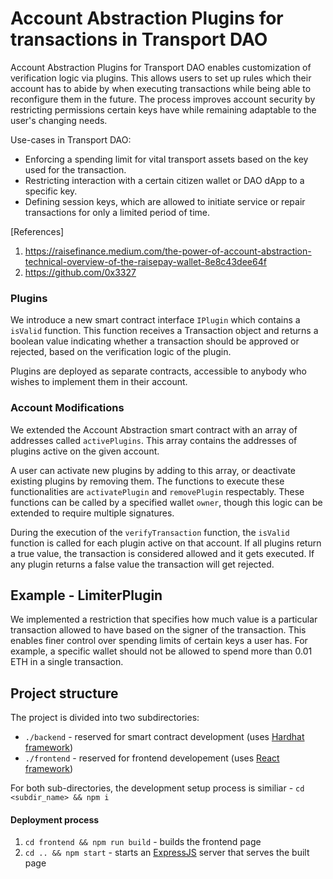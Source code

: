 # Account Abstraction Plugins for transactions in Transport DAO

Account Abstraction Plugins for Transport DAO enables customization of verification logic via plugins. This allows users to set up rules which their account has to abide by when executing transactions while being able to reconfigure them in the future. The process improves account security by restricting permissions certain keys have while remaining adaptable to the user's changing needs.

Use-cases in Transport DAO:

-   Enforcing a spending limit for vital transport assets based on the key used for the transaction.
-   Restricting interaction with a certain citizen wallet or DAO dApp to a specific key.
-   Defining session keys, which are allowed to initiate service or repair transactions for only a limited period of time.

[References]

1. https://raisefinance.medium.com/the-power-of-account-abstraction-technical-overview-of-the-raisepay-wallet-8e8c43dee64f
2. https://github.com/0x3327


### Plugins

We introduce a new smart contract interface `IPlugin` which contains a `isValid` function. This function receives a Transaction object and returns a boolean value indicating whether a transaction should be approved or rejected, based on the verification logic of the plugin.

Plugins are deployed as separate contracts, accessible to anybody who wishes to implement them in their account.

### Account Modifications

We extended the Account Abstraction smart contract with an array of addresses called `activePlugins`. This array contains the addresses of plugins active on the given account.

A user can activate new plugins by adding to this array, or deactivate existing plugins by removing them. The functions to execute these functionalities are `activatePlugin` and `removePlugin` respectably. These functions can be called by a specified wallet `owner`, though this logic can be extended to require multiple signatures.

During the execution of the `verifyTransaction` function, the `isValid` function is called for each plugin active on that account. If all plugins return a true value, the transaction is considered allowed and it gets executed. If any plugin returns a false value the transaction will get rejected.



## Example - LimiterPlugin

We implemented a restriction that specifies how much value is a particular transaction allowed to have based on the signer of the transaction. This enables finer control over spending limits of certain keys a user has. For example, a specific wallet should not be allowed to spend more than 0.01 ETH in a single transaction.



## Project structure

The project is divided into two subdirectories:

-   `./backend` - reserved for smart contract development (uses [Hardhat framework](https://hardhat.org/))
-   `./frontend` - reserved for frontend developement (uses [React framework](https://reactjs.org/))

For both sub-directories, the development setup process is similiar - `cd <subdir_name> && npm i`

#### Deployment process

1. `cd frontend && npm run build` - builds the frontend page
2. `cd .. && npm start` - starts an [ExpressJS](https://expressjs.com/) server that serves the built page




